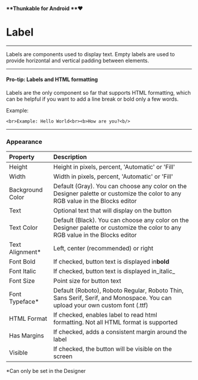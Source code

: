 #### **Thunkable for Android **❤

# Label

---

Labels are components used to display text. Empty labels are used to provide horizontal and vertical padding between elements.

---

#### Pro-tip: Labels and HTML formatting

Labels are the only component so far that supports HTML formatting, which can be helpful if you want to add a line break or bold only a few words.

Example:

`<br>Example: Hello World<br><b>How are you?<b/>`

---

### **Appearance**

| Property | Description |
| :--- | :--- |
| Height | Height in pixels, percent, 'Automatic' or 'Fill' |
| Width | Width in pixels, percent, 'Automatic' or 'Fill' |
| Background Color | Default \(Gray\). You can choose any color on the Designer palette or customize the color to any RGB value in the Blocks editor |
| Text | Optional text that will display on the button |
| Text Color | Default \(Black\). You can choose any color on the Designer palette or customize the color to any RGB value in the Blocks editor |
| Text Alignment\* | Left, center \(recommended\) or right |
| Font Bold | If checked, button text is displayed in**bold** |
| Font Italic | If checked, button text is displayed in_italic_ |
| Font Size | Point size for button text |
| Font Typeface\* | Default \(Roboto\), Roboto Regular, Roboto Thin, Sans Serif, Serif, and Monospace. You can upload your own custom font \(.ttf\) |
| HTML Format | If checked, enables label to read html formatting. Not all HTML format is supported |
| Has Margins | If checked, adds a consistent margin around the label |
| Visible | If checked, the button will be visible on the screen |

\*Can only be set in the Designer



